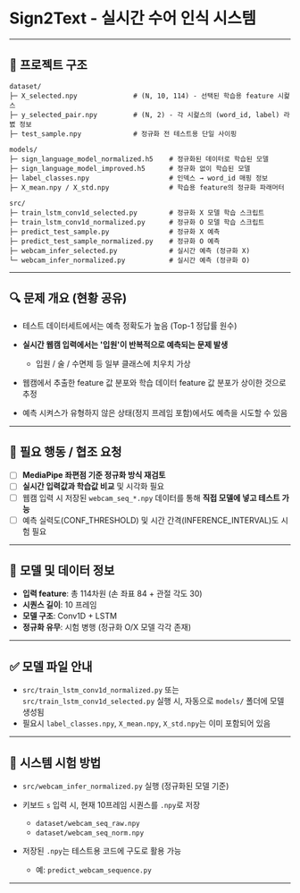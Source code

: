 # Sign2Text - 실시간 수어 인식 시스템

---

## 📁 프로젝트 구조

```
dataset/
├─ X_selected.npy              # (N, 10, 114) - 선택된 학습용 feature 시컱스
├─ y_selected_pair.npy         # (N, 2) - 각 시컱스의 (word_id, label) 라볈 정보
├─ test_sample.npy             # 정규화 전 테스트용 단일 사이핑

models/
├─ sign_language_model_normalized.h5    # 정규화된 데이터로 학습된 모델
├─ sign_language_model_improved.h5      # 정규화 없이 학습된 모델
├─ label_classes.npy                    # 인덱스 → word_id 매핑 정보
├─ X_mean.npy / X_std.npy               # 학습용 feature의 정규화 파래머터

src/
├─ train_lstm_conv1d_selected.py        # 정규화 X 모델 학습 스크립트
├─ train_lstm_conv1d_normalized.py      # 정규화 O 모델 학습 스크립트
├─ predict_test_sample.py               # 정규화 X 예측
├─ predict_test_sample_normalized.py    # 정규화 O 예측
├─ webcam_infer_selected.py             # 실시간 예측 (정규화 X)
└─ webcam_infer_normalized.py           # 실시간 예측 (정규화 O)
```

---

## 🔍 문제 개요 (현황 공유)

* 테스트 데이터세트에서는 예측 정확도가 높음 (Top-1 정답률 원수)
* **실시간 웹캠 입력에서는 '입원'이 반복적으로 예측되는 문제 발생**

  * 입원 / 술 / 수면제 등 일부 클래스에 치우치 가상
* 웹캠에서 추출한 feature 값 분포와 학습 데이터 feature 값 분포가 상이한 것으로 추정
* 예측 시켜스가 유형하지 않은 상태(정지 프레임 포함)에서도 예측을 시도할 수 있음

---

## 💪 필요 행동 / 협조 요청

* [ ] **MediaPipe 좌편점 기준 정규화 방식 재검토**
* [ ] **실시간 입력값과 학습값 비교** 및 시각화 필요
* [ ] 웹캠 입력 시 저장된 `webcam_seq_*.npy` 데이터를 통해 **직접 모델에 넣고 테스트 가능**
* [ ] 예측 실력도(CONF\_THRESHOLD) 및 시간 간격(INFERENCE\_INTERVAL)도 시험 필요

---

## 🥮 모델 및 데이터 정보

* **입력 feature**: 총 114차원 (손 좌표 84 + 관절 각도 30)
* **시퀀스 길이**: 10 프레임
* **모델 구조**: Conv1D + LSTM
* **정규화 유무**: 시험 병행 (정규화 O/X 모델 각각 존재)

---

## ✅ 모델 파일 안내
* `src/train_lstm_conv1d_normalized.py` 또는 `src/train_lstm_conv1d_selected.py` 실행 시,
  자동으로 `models/` 폴더에 모델 생성됨
* 필요시 `label_classes.npy`, `X_mean.npy`, `X_std.npy`는 이미 포함되어 있음

---

## 💬 시스템 시험 방법

* `src/webcam_infer_normalized.py` 실행 (정규화된 모델 기준)
* 키보드 `s` 입력 시, 현재 10프레임 시퀀스를 `.npy`로 저장

  * `dataset/webcam_seq_raw.npy`
  * `dataset/webcam_seq_norm.npy`
* 저장된 `.npy`는 테스트용 코드에 구도로 활용 가능

  * 예: `predict_webcam_sequence.py`

---

